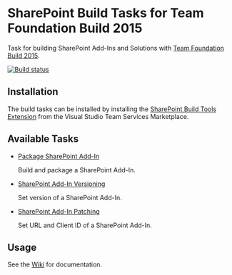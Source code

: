 # SharePoint Build Tasks for Team Foundation Build 2015
Task for building SharePoint Add-Ins and Solutions with [Team Foundation Build 2015](http://go.microsoft.com/fwlink/?LinkId=619385).

[![Build status](https://ci.appveyor.com/api/projects/status/dyvw3ti2d6da56wh/branch/master?svg=true)](https://ci.appveyor.com/project/IOZ/sharepoint-build-tasks/branch/master)

## Installation
The build tasks can be installed by installing the [SharePoint Build Tools Extension](https://marketplace.visualstudio.com) from the Visual Studio Team Services Marketplace. 

## Available Tasks
* [Package SharePoint Add-In](./Tasks/PackageSharePointAddIn)

  Build and package a SharePoint Add-In.

* [SharePoint Add-In Versioning](./Tasks/SharePointAddInVersioning)

  Set version of a SharePoint Add-In.

* [SharePoint Add-In Patching](./Tasks/SharePointAddInPatching)

  Set URL and Client ID of a SharePoint Add-In.
    
## Usage
See the [Wiki](https://github.com/iozag/sharepoint-build-tasks/wiki) for documentation.
